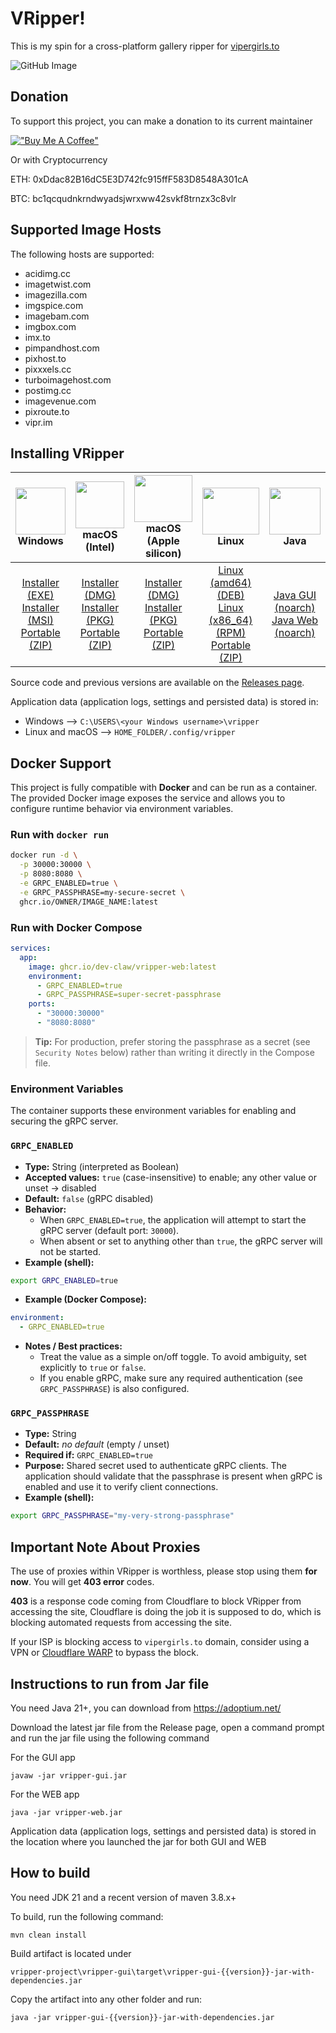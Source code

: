 # VRipper!

This is my spin for a cross-platform gallery ripper for [vipergirls.to](https://vipergirls.to)

![GitHub Image](/image.png)

## Donation
To support this project, you can make a donation to its current maintainer

[!["Buy Me A Coffee"](https://www.buymeacoffee.com/assets/img/custom_images/orange_img.png)](https://buymeacoffee.com/devclaw)

Or with Cryptocurrency

ETH: 0xDdac82B16dC5E3D742fc915ffF583D8548A301cA

BTC: bc1qcqudnkrndwyadsjwrxww42svkf8trnzx3c8vlr

## Supported Image Hosts

The following hosts are supported:

* acidimg.cc
* imagetwist.com
* imagezilla.com
* imgspice.com
* imagebam.com
* imgbox.com
* imx.to
* pimpandhost.com
* pixhost.to
* pixxxels.cc
* turboimagehost.com
* postimg.cc
* imagevenue.com
* pixroute.to
* vipr.im

## Installing VRipper

<img src="https://github.com/stashapp/stash/raw/develop/docs/readme_assets/windows_logo.svg" width="100%" height="75"> Windows | <img src="https://github.com/stashapp/stash/raw/develop/docs/readme_assets/mac_logo.svg" width="100%" height="75"> macOS (Intel) | <img src="https://github.com/stashapp/stash/raw/develop/docs/readme_assets/mac_logo.svg" width="100%" height="75"> macOS (Apple silicon) | <img src="https://github.com/stashapp/stash/raw/develop/docs/readme_assets/linux_logo.svg" width="100%" height="75"> Linux  | <img src="https://images.vexels.com/media/users/3/166401/isolated/preview/b82aa7ac3f736dd78570dd3fa3fa9e24-java-programming-language-icon-by-vexels.png" width="100%" height="75"> Java
:---:|:---:|:---:|:---:|:---:
[Installer (EXE)](https://github.com/dev-claw/vripper-project/releases/download/6.5.7/vripper-windows-installer-6.5.7.exe) <br /> [Installer (MSI)](https://github.com/dev-claw/vripper-project/releases/download/6.5.7/vripper-windows-installer-6.5.7.msi) <br /> [Portable (ZIP)](https://github.com/dev-claw/vripper-project/releases/download/6.5.7/vripper-windows-portable-6.5.7.zip) | [Installer (DMG)](https://github.com/dev-claw/vripper-project/releases/download/6.5.7/vripper-macos-6.5.7.x86_64.dmg) <br /> [Installer (PKG)](https://github.com/dev-claw/vripper-project/releases/download/6.5.7/vripper-macos-6.5.7.x86_64.pkg) <br /> [Portable (ZIP)](https://github.com/dev-claw/vripper-project/releases/download/6.5.7/vripper-macos-portable-6.5.7.x86_64.zip) | [Installer (DMG)](https://github.com/dev-claw/vripper-project/releases/download/6.5.7/vripper-macos-6.5.7.arm64.dmg) <br /> [Installer (PKG)](https://github.com/dev-claw/vripper-project/releases/download/6.5.7/vripper-macos-6.5.7.arm64.pkg) <br /> [Portable (ZIP)](https://github.com/dev-claw/vripper-project/releases/download/6.5.7/vripper-macos-portable-6.5.7.arm64.zip)  | [Linux (amd64) (DEB)](https://github.com/dev-claw/vripper-project/releases/download/6.5.7/vripper-linux-6.5.3_amd64.deb) <br /> [Linux (x86_64) (RPM)](https://github.com/dev-claw/vripper-project/releases/download/6.5.7/vripper-linux-6.5.7.x86_64.rpm) <br /> [Portable (ZIP)](https://github.com/dev-claw/vripper-project/releases/download/6.5.7/vripper-linux-portable-6.5.7.zip) | [Java GUI (noarch)](https://github.com/dev-claw/vripper-project/releases/download/6.5.7/vripper-noarch-gui-6.5.7.jar) <br /> [Java Web (noarch)](https://github.com/dev-claw/vripper-project/releases/download/6.5.7/vripper-noarch-web-6.5.7.jar)

Source code and previous versions are available on
the [Releases page](https://github.com/dev-claw/vripper-project/releases).

Application data (application logs, settings and persisted data) is stored in:  
* Windows --> `C:\USERS\<your Windows username>\vripper` 
* Linux and macOS --> `HOME_FOLDER/.config/vripper`

## Docker Support

This project is fully compatible with **Docker** and can be run as a container.  
The provided Docker image exposes the service and allows you to configure runtime behavior via environment variables.

### Run with `docker run`

```bash
docker run -d \
  -p 30000:30000 \
  -p 8080:8080 \
  -e GRPC_ENABLED=true \
  -e GRPC_PASSPHRASE=my-secure-secret \
  ghcr.io/OWNER/IMAGE_NAME:latest
```

### Run with Docker Compose

```yaml
services:
  app:
    image: ghcr.io/dev-claw/vripper-web:latest
    environment:
      - GRPC_ENABLED=true
      - GRPC_PASSPHRASE=super-secret-passphrase
    ports:
      - "30000:30000"
      - "8080:8080"
```

> **Tip:** For production, prefer storing the passphrase as a secret (see `Security Notes` below) rather than writing it
> directly in the Compose file.

### Environment Variables

The container supports these environment variables for enabling and securing the gRPC server.

### `GRPC_ENABLED`

- **Type:** String (interpreted as Boolean)
- **Accepted values:** `true` (case-insensitive) to enable; any other value or unset → disabled
- **Default:** `false` (gRPC disabled)
- **Behavior:**
    - When `GRPC_ENABLED=true`, the application will attempt to start the gRPC server (default port: `30000`).
    - When absent or set to anything other than `true`, the gRPC server will not be started.
- **Example (shell):**

```bash
export GRPC_ENABLED=true
```

- **Example (Docker Compose):**

```yaml
environment:
  - GRPC_ENABLED=true
```

- **Notes / Best practices:**
    - Treat the value as a simple on/off toggle. To avoid ambiguity, set explicitly to `true` or `false`.
    - If you enable gRPC, make sure any required authentication (see `GRPC_PASSPHRASE`) is also configured.

### `GRPC_PASSPHRASE`

- **Type:** String
- **Default:** *no default* (empty / unset)
- **Required if:** `GRPC_ENABLED=true`
- **Purpose:** Shared secret used to authenticate gRPC clients. The application should validate that the passphrase is
  present when gRPC is enabled and use it to verify client connections.
- **Example (shell):**

```bash
export GRPC_PASSPHRASE="my-very-strong-passphrase"
```

## Important Note About Proxies
The use of proxies within VRipper is worthless, please stop using them **for now**. You will get **403 error** codes.  

**403** is a response code coming from Cloudflare to block VRipper from accessing the site, Cloudflare is doing the job it is supposed to do, which is blocking automated requests from accessing the site. 

If your ISP is blocking access to `vipergirls.to` domain, consider using a VPN or [Cloudflare WARP](https://one.one.one.one/) to bypass the block.

## Instructions to run from Jar file
You need Java 21+, you can download from https://adoptium.net/

Download the latest jar file from the Release page, open a command prompt and run the jar file using the following command

For the GUI app

    javaw -jar vripper-gui.jar

For the WEB app

    java -jar vripper-web.jar

Application data (application logs, settings and persisted data) is stored in the location where you launched the jar for both GUI and WEB

## How to build

You need JDK 21 and a recent version of maven 3.8.x+

To build, run the following command:

    mvn clean install

Build artifact is located under

    vripper-project\vripper-gui\target\vripper-gui-{{version}}-jar-with-dependencies.jar

Copy the artifact into any other folder and run:

    java -jar vripper-gui-{{version}}-jar-with-dependencies.jar

